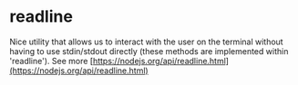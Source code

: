 # readline

Nice utility that allows us to interact with the user on the terminal without having to use stdin/stdout directly (these methods are implemented within 'readline'). See more [https://nodejs.org/api/readline.html](https://nodejs.org/api/readline.html)

